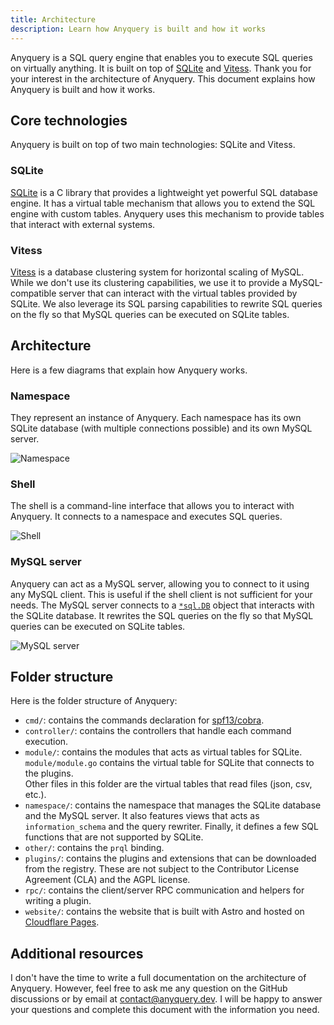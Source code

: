```yaml
---
title: Architecture
description: Learn how Anyquery is built and how it works
---
```


Anyquery is a SQL query engine that enables you to execute SQL queries on virtually anything. It is built on top of [SQLite](https://www.sqlite.org/index.html) and [Vitess](https://vitess.io/). Thank you for your interest in the architecture of Anyquery. This document explains how Anyquery is built and how it works.

## Core technologies

Anyquery is built on top of two main technologies: SQLite and Vitess.

### SQLite

[SQLite](https://www.sqlite.org/index.html) is a C library that provides a lightweight yet powerful SQL database engine. It has a virtual table mechanism that allows you to extend the SQL engine with custom tables. Anyquery uses this mechanism to provide tables that interact with external systems.

### Vitess

[Vitess](https://vitess.io/) is a database clustering system for horizontal scaling of MySQL. While we don't use its clustering capabilities, we use it to provide a MySQL-compatible server that can interact with the virtual tables provided by SQLite. We also leverage its SQL parsing capabilities to rewrite SQL queries on the fly so that MySQL queries can be executed on SQLite tables.

## Architecture

Here is a few diagrams that explain how Anyquery works.

### Namespace

They represent an instance of Anyquery. Each namespace has its own SQLite database (with multiple connections possible) and its own MySQL server.

![Namespace](/images/docs/Anyquery-diagram-namespace.png)

### Shell

The shell is a command-line interface that allows you to interact with Anyquery. It connects to a namespace and executes SQL queries.

![Shell](/images/docs/Anyquery-diagram-shell.png)

### MySQL server

Anyquery can act as a MySQL server, allowing you to connect to it using any MySQL client. This is useful if the shell client is not sufficient for your needs. The MySQL server connects to a [`*sql.DB`](https://pkg.go.dev/database/sql#DB) object that interacts with the SQLite database. It rewrites the SQL queries on the fly so that MySQL queries can be executed on SQLite tables.

![MySQL server](/images/docs/Anyquery-diagram-mysql.png)

## Folder structure

Here is the folder structure of Anyquery:

- `cmd/`: contains the commands declaration for [spf13/cobra](https://github.com/spf13/cobra).
- `controller/`: contains the controllers that handle each command execution.
- `module/`: contains the modules that acts as virtual tables for SQLite.
  `module/module.go` contains the virtual table for SQLite that connects to the plugins. <br>
  Other files in this folder are the virtual tables that read files (json, csv, etc.).
- `namespace/`: contains the namespace that manages the SQLite database and the MySQL server. It also features views that acts as `information_schema` and the query rewriter. Finally, it defines a few SQL functions that are not supported by SQLite.
- `other/`: contains the `prql` binding.
- `plugins/`: contains the plugins and extensions that can be downloaded from the registry. These are not subject to the Contributor License Agreement (CLA) and the AGPL license.
- `rpc/`: contains the client/server RPC communication and helpers for writing a plugin.
- `website/`: contains the website that is built with Astro and hosted on [Cloudflare Pages](https://pages.cloudflare.com/).

## Additional resources

I don't have the time to write a full documentation on the architecture of Anyquery. However, feel free to ask me any question on the GitHub discussions or by email at [contact@anyquery.dev](mailto:contact@anyquery.dev). I will be happy to answer your questions and complete this document with the information you need.
